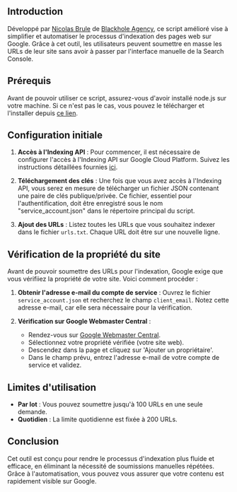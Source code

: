 ## Introduction

Développé par [Nicolas Brule](https://nicolas-brule.fr) de [Blackhole Agency](https://agence-seo-caen.fr), ce script amélioré vise à simplifier et automatiser le processus d'indexation des pages web sur Google. Grâce à cet outil, les utilisateurs peuvent soumettre en masse les URLs de leur site sans avoir à passer par l'interface manuelle de la Search Console.

## Prérequis

Avant de pouvoir utiliser ce script, assurez-vous d'avoir installé node.js sur votre machine. Si ce n'est pas le cas, vous pouvez le télécharger et l'installer depuis [ce lien](https://nodejs.org/en/download/).

## Configuration initiale

1. **Accès à l'Indexing API** : Pour commencer, il est nécessaire de configurer l'accès à l'Indexing API sur Google Cloud Platform. Suivez les instructions détaillées fournies [ici](https://developers.google.com/search/apis/indexing-api/v3/prereqs).

2. **Téléchargement des clés** : Une fois que vous avez accès à l'Indexing API, vous serez en mesure de télécharger un fichier JSON contenant une paire de clés publique/privée. Ce fichier, essentiel pour l'authentification, doit être enregistré sous le nom "service_account.json" dans le répertoire principal du script.

3. **Ajout des URLs** : Listez toutes les URLs que vous souhaitez indexer dans le fichier `urls.txt`. Chaque URL doit être sur une nouvelle ligne.

## Vérification de la propriété du site

Avant de pouvoir soumettre des URLs pour l'indexation, Google exige que vous vérifiiez la propriété de votre site. Voici comment procéder :

1. **Obtenir l'adresse e-mail du compte de service** : Ouvrez le fichier `service_account.json` et recherchez le champ `client_email`. Notez cette adresse e-mail, car elle sera nécessaire pour la vérification.

2. **Vérification sur Google Webmaster Central** :
   - Rendez-vous sur [Google Webmaster Central](https://www.google.com/webmasters/verification/home).
   - Sélectionnez votre propriété vérifiée (votre site web).
   - Descendez dans la page et cliquez sur 'Ajouter un propriétaire'.
   - Dans le champ prévu, entrez l'adresse e-mail de votre compte de service et validez.

## Limites d'utilisation

- **Par lot** : Vous pouvez soumettre jusqu'à 100 URLs en une seule demande.
- **Quotidien** : La limite quotidienne est fixée à 200 URLs.

## Conclusion

Cet outil est conçu pour rendre le processus d'indexation plus fluide et efficace, en éliminant la nécessité de soumissions manuelles répétées. Grâce à l'automatisation, vous pouvez vous assurer que votre contenu est rapidement visible sur Google.
